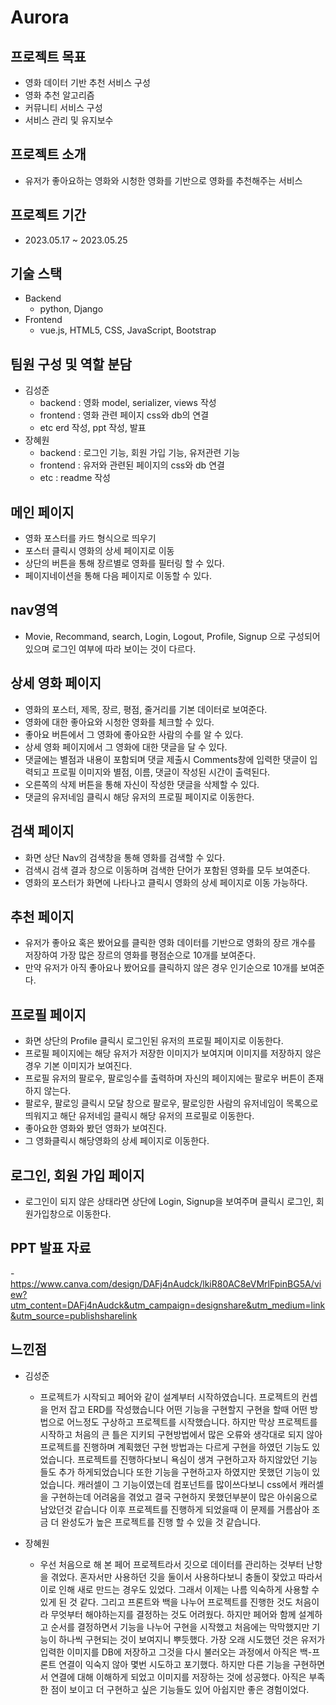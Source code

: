 # Aurora

## 프로젝트 목표
- 영화 데이터 기반 추천 서비스 구성
- 영화 추천 알고리즘
- 커뮤니티 서비스 구성
- 서비스 관리 및 유지보수

## 프로젝트 소개
- 유저가 좋아요하는 영화와 시청한 영화를 기반으로 영화를 추천해주는 서비스

## 프로젝트 기간
- 2023.05.17 ~ 2023.05.25

## 기술 스택

- Backend
    - python, Django
- Frontend
    - vue.js, HTML5, CSS, JavaScript, Bootstrap

## 팀원 구성 및 역할 분담
- 김성준 
    - backend : 영화 model, serializer, views 작성
    - frontend : 영화 관련 페이지 css와 db의 연결
    - etc erd 작성, ppt 작성, 발표
- 장혜원
    - backend : 로그인 기능, 회원 가입 기능, 유저관련 기능
    - frontend : 유저와 관련된 페이지의 css와 db 연결
    - etc : readme 작성


## 메인 페이지
- 영화 포스터를 카드 형식으로 띄우기
- 포스터 클릭시 영화의 상세 페이지로 이동
- 상단의 버튼을 통해 장르별로 영화를 필터링 할 수 있다.
- 페이지네이션을 통해 다음 페이지로 이동할 수 있다.

## nav영역
- Movie, Recommand, search, Login, Logout, Profile, Signup 으로 구성되어있으며 로그인 여부에 따라 보이는 것이 다르다.

## 상세 영화 페이지
- 영화의 포스터, 제목, 장르, 평점, 줄거리를 기본 데이터로 보여준다.
- 영화에 대한 좋아요와 시청한 영화를 체크할 수 있다.
- 좋아요 버튼에서 그 영화에 좋아요한 사람의 수를 알 수 있다.
- 상세 영화 페이지에서 그 영화에 대한 댓글을 달 수 있다.
- 댓글에는 별점과 내용이 포함되며 댓글 제출시 Comments창에 입력한 댓글이 입력되고 프로필 이미지와 별점, 이름, 댓글이 작성된 시간이 출력된다.
- 오른쪽의 삭제 버튼을 통해 자신이 작성한 댓글을 삭제할 수 있다.
- 댓글의 유저네임 클릭시 해당 유저의 프로필 페이지로 이동한다.

## 검색 페이지
- 화면 상단 Nav의 검색창을 통해 영화를 검색할 수 있다.
- 검색시 검색 결과 창으로 이동하며 검색한 단어가 포함된 영화를 모두 보여준다.
- 영화의 포스터가 화면에 나타나고 클릭시 영화의 상세 페이지로 이동 가능하다.

## 추천 페이지
- 유저가 좋아요 혹은 봤어요를 클릭한 영화 데이터를 기반으로 영화의 장르 개수를 저장하여 가장 많은 장르의 영화를 평점순으로 10개를 보여준다.
- 만약 유저가 아직 좋아요나 봤어요를 클릭하지 않은 경우 인기순으로 10개를 보여준다.

## 프로필 페이지
- 화면 상단의 Profile 클릭시 로그인된 유저의 프로필 페이지로 이동한다.
- 프로필 페이지에는 해당 유저가 저장한 이미지가 보여지며 이미지를 저장하지 않은 경우 기본 이미지가 보여진다.
- 프로필 유저의 팔로우, 팔로잉수를 출력하며 자신의 페이지에는 팔로우 버튼이 존재하지 않는다.
- 팔로우, 팔로잉 클릭시 모달 창으로 팔로우, 팔로잉한 사람의 유저네임이 목록으로 띄워지고 해단 유저네임 클릭시 해당 유저의 프로필로 이동한다.
- 좋아요한 영화와 봤던 영화가 보여진다.
- 그 영화클릭시 해당영화의 상세 페이지로 이동한다.

## 로그인, 회원 가입 페이지
- 로그인이 되지 않은 상태라면 상단에 Login, Signup을 보여주며 클릭시 로그인, 회원가입창으로 이동한다.

## PPT 발표 자료
-https://www.canva.com/design/DAFj4nAudck/lkiR80AC8eVMrlFpinBG5A/view?utm_content=DAFj4nAudck&utm_campaign=designshare&utm_medium=link&utm_source=publishsharelink

## 느낀점
- 김성준
    - 프로젝트가 시작되고 페어와 같이 설계부터 시작하였습니다. 프로젝트의 컨셉을 먼저 잡고 ERD를 작성했습니다
어떤 기능을 구현할지 구현을 할때 어떤 방법으로 어느정도 구상하고 프로젝트를 시작했습니다. 하지만 막상 프로젝트를
시작하고 처음의 큰 틀은 지키되 구현방법에서 많은 오류와 생각대로 되지 않아 프로젝트를 진행하며 계획했던 구현 방법과는
다르게 구현을 하였던 기능도 있었습니다. 프로젝트를 진행하다보니 욕심이 생겨 구현하고자 하지않았던 기능들도 추가 하게되었습니다
또한 기능을 구현하고자 하였지만 못했던 기능이 있었습니다. 캐러셀이 그 기능이였는데 컴포넌트를 많이쓰다보니 css에서 캐러셀을 
구현하는데 어려움을 겪었고 결국 구현하지 못했던부분이 많은 아쉬움으로 남았던것 같습니다 이후 프로젝트를 진행하게 되었을때
이 문제를 거름삼아 조금 더 완성도가 높은 프로젝트를 진행 할 수 있을 것 같습니다.

- 장혜원
    - 우선 처음으로 해 본 페어 프로젝트라서 깃으로 데이터를 관리하는 것부터 난항을 겪었다.
혼자서만 사용하던 깃을 둘이서 사용하다보니 충돌이 잦았고 따라서 이로 인해 새로 만드는 경우도 있었다.
그래서 이제는 나름 익숙하게 사용할 수 있게 된 것 같다. 그리고 프론트와 백을 나누어 프로젝트를 진행한 것도 처음이라 무엇부터 해야하는지를 결정하는 것도 어려웠다.
하지만 페어와 함께 설계하고 순서를 결정하면서 기능을 나누어 구현을 시작했고 처음에는 막막했지만 기능이 하나씩 구현되는 것이 보여지니 뿌듯했다.
가장 오래 시도했던 것은 유저가 입력한 이미지를 DB에 저장하고 그것을 다시 불러오는 과정에서 아직은 백-프론트 연결이 익숙지 않아 몇번 시도하고 포기했다.
하지만 다른 기능을 구현하면서 연결에 대해 이해하게 되었고 이미지를 저장하는 것에 성공했다.
아직은 부족한 점이 보이고 더 구현하고 싶은 기능들도 있어 아쉽지만 좋은 경험이었다.

